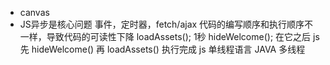 - canvas
- JS异步是核心问题 
  事件，定时器，fetch/ajax
  代码的编写顺序和执行顺序不一样，导致代码的可读性下降
  loadAssets(); 1秒
  hideWelcome(); 在它之后
  js先 hideWelcome() 再 loadAssets() 执行完成
  js 单线程语言 JAVA 多线程

